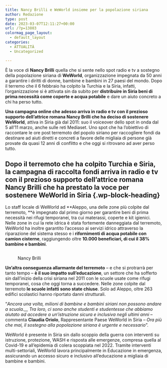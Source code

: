 ```yaml
---
title: Nancy Brilli e WeWorld insieme per la popolazione siriana
author: Redazione
type: post
date: 2023-03-07T12:11:27+00:00
url: /?p=13803
colormag_page_layout:
  - default_layout
categories:
  - ATTUALITÀ
  - Uncategorized

---
```

È la voce di&nbsp;**Nancy Brilli**&nbsp;quella che si sente nello spot radio e tv a sostegno della popolazione siriana di&nbsp;**WeWorld**, organizzazione impegnata da 50 anni a garantire i diritti di donne, bambine e bambini in 27 paesi del mondo. Dopo il terremo che il 6 febbraio ha colpito la Turchia e la Siria, infatti, l’organizzazione si è attivata sin da subito per&nbsp;**distribuire in Siria beni di prima necessità come coperte e acqua potabile**&nbsp;e dare un aiuto concreto a chi ha perso tutto.

**Una campagna online che adesso arriva in radio e tv con il prezioso supporto dell’attrice romana Nancy Brilli che ha deciso di sostenere WeWorld**, attiva in Siria già dal 2011: suo il voiceover dello spot in onda dal 5 all’11 marzo, anche sulle reti Mediaset. Uno spot che ha l’obiettivo di raccontare le ore post terremoto del popolo siriano per raccogliere fondi da destinare ad aiuti diretti e concreti a favore delle migliaia di persone già provate da quasi 12 anni di conflitto e che oggi si ritrovano ad aver perso tutto.

## Dopo il terremoto che ha colpito Turchia e Siria, la campagna di raccolta fondi arriva in radio e tv con il prezioso supporto dell’attrice romana Nancy Brilli che ha prestato la voce per sostenere WeWorld in Siria {.wp-block-heading}

Lo staff locale di WeWorld ad&nbsp;**Aleppo, una delle zone più colpite dal terremoto,&nbsp;**è impegnato dal primo giorno per garantire beni di prima necessità nei rifugi temporanei, tra cui materassi, coperte e kit igienici. Nelle zone in cui la rete idrica è stata fortemente danneggiata dal terremoto, WeWorld ha inoltre garantito l&#8217;accesso ai servizi idrico attraverso la riparazione del sistema stesso e i&nbsp;**rifornimenti di acqua potabile con camion cisterne**, raggiungendo oltre&nbsp;**10.000 beneficiari, di cui il 38% bambine e bambini**.<figure class="wp-block-image size-full">

<img decoding="async" src="https://progressonline.it/wp-content/uploads/2023/03/Nancy-Brilli.jpeg" alt="" class="wp-image-13804" /> <figcaption>Nancy Brilli</figcaption></figure> 

**Un&#8217;altra conseguenza allarmante del terremoto**&nbsp;&#8211; e che si protrarrà per tanto tempo &#8211;&nbsp;**è il suo impatto sull&#8217;educazione**, un settore che ha sofferto sin dall&#8217;inizio della crisi siriana nel 2011 con le scuole usate come rifugi temporanei, cosa che oggi torna a succedere.&nbsp;Nelle zone colpite dal terremoto&nbsp;**le scuole infatti sono state chiuse**. Solo ad Aleppo, oltre 263 edifici scolastici hanno riportato danni strutturali.

“_Ancora una volta, milioni di bambine e bambini siriani non possono andare a scuola.__&nbsp;Tra loro, ci sono anche studenti e studentesse che abbiamo aiutato ad accedere a un&#8217;istruzione sicura e inclusiva negli ultimi anni_&nbsp;&#8211; commenta&nbsp;**Claudia Oriolo**, Rappresentante Paese WeWorld in Siria –&nbsp;_Ora più che mai, il sostegno alla popolazione siriana è urgente e necessario_”.

WeWorld è presente in Siria sin dallo scoppio della guerra&nbsp;con interventi su istruzione, protezione, WASH e risposta alle emergenze, compresa quella al Covid-19 e all&#8217;epidemia di colera scoppiata nel 2022. Tramite interventi multi-settoriali, WeWorld lavora principalmente in Educazione in emergenza, assicurando un accesso sicuro e inclusivo all&#8217;educazione a migliaia di bambine e bambini.
